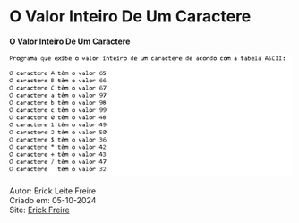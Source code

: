# O Valor Inteiro De Um Caractere

**O Valor Inteiro De Um Caractere**

![O Valor Inteiro De Um Caractere](ovalorinteirodeumcaractere.png)

Autor: Erick Leite Freire<br>
Criado em: 05-10-2024<br>
Site: [Erick Freire](https://www.erickfreire.com.br)<br>
